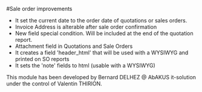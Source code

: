 #Sale order improvements
* It set the current date to the order date of quotations or sales orders.
* Invoice Address is alterable after sale order confirmation
* New field special condition. Will be included at the end of the quotation report.
* Attachment field in Quotations and Sale Orders
* It creates a field 'header_html' that will be used with a WYSIWYG and printed on SO reports
* It sets the 'note' fields to html (usable with a WYSIWYG)

This module has been developed by Bernard DELHEZ @ AbAKUS it-solution under the control of Valentin THIRION.
